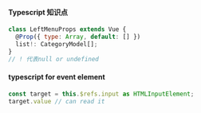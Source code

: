 #### Typescript 知识点

```javascript
class LeftMenuProps extends Vue {
  @Prop({ type: Array, default: [] })
  list!: CategoryModel[];
}
// ! 代表null or undefined
```

#### typescript for event element

``` javascript
const target = this.$refs.input as HTMLInputElement;
target.value // can read it
```

